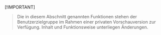  [!IMPORTANT]
> Die in diesem Abschnitt genannten Funktionen stehen der Benutzerzielgruppe im Rahmen einer privaten Vorschauversion zur Verfügung. Inhalt und Funktionsweise unterliegen Änderungen. 
